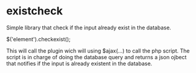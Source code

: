existcheck
==========
Simple library that check if the input already exist in the database.

$('element').checkexist();

This will call the plugin wich will using $ajax(...) to call the php script.
The script is in charge of doing the database query and returns a json ojbect
that notifies if the input is already existent in the database.
